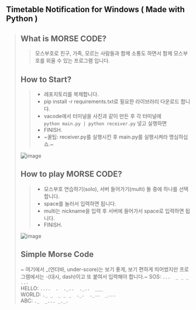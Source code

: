 ## <b>Timetable Notification for Windows ( Made with Python )</b>

> ## What is MORSE CODE?
>
> > 모스부호로 친구, 가족, 모르는 사람들과 함께 소통도 하면서 함께 모스부호를 외울 수 있는 프로그램 입니다.
>
> ## How to Start?
>
> > -   레포지토리를 복제합니다.<br/>
> > -   pip install -r requirements.txt로 필요한 라이브러리 다운로드 합니다.<br/>
> > -   vacode에서 터미널을 사진과 같이 만든 후 각 터미널에<br/>`python main.py | python receiver.py` 넣고 실행하면
> > -   FINISH.<br/>
> > -   ~꿀팁: receiver.py를 실행시킨 후 main.py를 실행시켜라 명심하십쇼.~
> 
> ![image](https://github.com/user-attachments/assets/290175e2-60c6-408b-a629-632e6aa0afe7)
>
> ## How to play MORSE CODE?
> 
> > -   모스부호 연습하기(solo), 서버 들어가기(multi) 둘 중에 하나를 선택합니다.
> > -   space를 눌러서 입력하면 됩니다.
> > -   multi는 nickname을 입력 후 서버에 들어가서 space로 입력하면 됩니다.
> > -   FINISH.
> >
> ![image](https://github.com/user-attachments/assets/a43aa033-792b-41e9-8bfd-b82ca498add7)
>
> ## Simple Morse Code
> ~ 여기에서 _(언더바, under-score)는 보기 좋게, 보기 편하게 띄어썼지만 프로그램에서는 -(대시, dash)이고 또 붙여서 입력해야 합니다.~
> SOS: `...  _ _ _  ...`<br/>
> HELLO: `....  .  ._..  ._..  ___`<br/>
> WORLD: `._ _  _ _ _  ._.  ._..  _...`<br/>
> ABC: `._  _... _._.`<br/>
